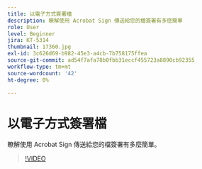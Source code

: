 ```yaml
---
title: 以電子方式簽署檔
description: 瞭解使用 Acrobat Sign 傳送給您的檔簽署有多麼簡單
role: User
level: Beginner
jira: KT-5314
thumbnail: 17360.jpg
exl-id: 3c626d69-b982-45e3-a4cb-7b758175ffea
source-git-commit: ad54f7afa78b0fbb31eccf455723a8890cb92355
workflow-type: tm+mt
source-wordcount: '42'
ht-degree: 0%

---
```


# 以電子方式簽署檔

瞭解使用 Acrobat Sign 傳送給您的檔簽署有多麼簡單。

>[!VIDEO](https://video.tv.adobe.com/v/344217?quality=12&learn=on&hidetitle=true)

